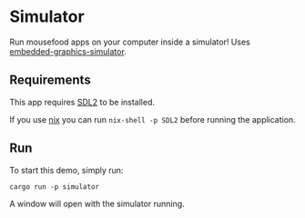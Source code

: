 <!-- cargo-rdme start -->

# Simulator

Run mousefood apps on your computer inside a simulator! Uses [embedded-graphics-simulator](https://crates.io/crates/embedded-graphics-simulator).

## Requirements

This app requires [SDL2](https://wiki.libsdl.org/SDL2/Installation) to be installed.

If you use [nix](https://nixos.org) you can run `nix-shell -p SDL2`
before running the application.

## Run

To start this demo, simply run:

```shell
cargo run -p simulator
```

A window will open with the simulator running.

<!-- cargo-rdme end -->
